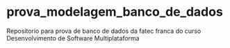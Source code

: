 # prova_modelagem_banco_de_dados
Repositorio para prova de banco de dados da fatec franca do curso Desenvolvimento de Software Multiplataforma
